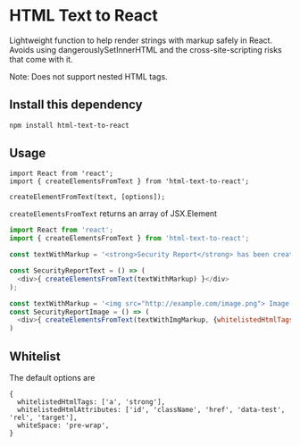 # HTML Text to React

Lightweight function to help render strings with markup safely in React.  Avoids using dangerouslySetInnerHTML and the cross-site-scripting risks that come with it.

Note: Does not support nested HTML tags.

## Install this dependency

```bash
npm install html-text-to-react
```

## Usage
```
import React from 'react';
import { createElementsFromText } from 'html-text-to-react';

createElementFromText(text, [options]);
```


`createElementsFromText` returns an array of JSX.Element
```javascript
import React from 'react';
import { createElementsFromText } from 'html-text-to-react';

const textWithMarkup = '<strong>Security Report</strong> has been created. Click <a href="https://www.code42.com>here</a> for more details.';

const SecurityReportText = () => (
  <div>{ createElementsFromText(textWithMarkup) }</div>
);

const textWithMarkup = '<img src="http://example.com/image.png"> Image Label.';
const SecurityReportImage = () => (
  <div>{ createElementsFromText(textWithImgMarkup, {whitelistedHtmlTags: ['img'], whitelistedHtmlAttributes: ['src']}) }</div>
)
```


## Whitelist

The default options are 
```
{
  whitelistedHtmlTags: ['a', 'strong'],
  whitelistedHtmlAttributes: ['id', 'className', 'href', 'data-test', 'rel', 'target'],
  whiteSpace: 'pre-wrap',
}
```
